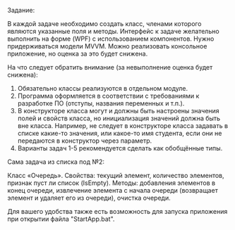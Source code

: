 Задание: 

В каждой задаче необходимо создать класс, членами которого являются указанные поля и методы. Интерфейс к задаче желательно выполнить на форме (WPF) с использованием компонентов. Нужно придерживаться модели MVVM. 
Можно реализовать консольное приложение, но оценка за это будет снижена.

На что следует обратить внимание (за невыполнение оценка будет снижена): 

1) Обязательно классы реализуются в отдельном модуле. 
2) Программа оформляется в соответствии с требованиями к разработке ПО (отступы, названия переменных и т.п.). 
3) В конструкторе класса могут и должны быть настроены значения полей и свойств класса, но инициализация значений должна быть вне класса. Например, не следует в конструкторе класса задавать в списке какие-то
значения, или какое-то имя студента, если они не передаются в конструктор через параметр.
4) Варианты задач 1-5 рекомендуется сделать как обобщённые типы.


Сама задача из списка под №2: 

Класс «Очередь».
Свойства: текущий элемент, количество элементов, признак пуст ли список (IsEmpty).
Методы: добавления элементов в конец очереди, извлечение элемента с начала очереди (возвращает элемент и удаляет его из очереди), очистка 
очереди. 

Для вашего удобства также есть возможность для запуска приложения при открытии файла "StartApp.bat".
